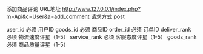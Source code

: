 添加商品评论
URL地址
http://www.127.0.0.1/index.php?m=Api&c=User&a=add_comment
请求方式
post

user_id 必须 用户ID
goods_id 必须 商品ID
order_id 必须 订单ID
deliver_rank 必须 物流速度评星（1-5）
service_rank 必须 客服态度评星（1-5）
goods_rank   必须 商品质量评星（1-5）
